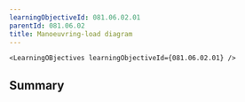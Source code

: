 ```yaml
---
learningObjectiveId: 081.06.02.01
parentId: 081.06.02
title: Manoeuvring-load diagram
---
```


```tsx eval
<LearningOBjectives learningObjectiveId={081.06.02.01} />
```

## Summary
